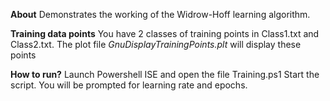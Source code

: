﻿**About**
Demonstrates the working of the Widrow-Hoff learning algorithm. 

**Training data points**
You have 2 classes of training points in Class1.txt and Class2.txt. 
The plot file *GnuDisplayTrainingPoints.plt* will display these points

**How to run?**
Launch Powershell ISE and open the file Training.ps1
Start the script. You will be prompted for learning rate and epochs.

